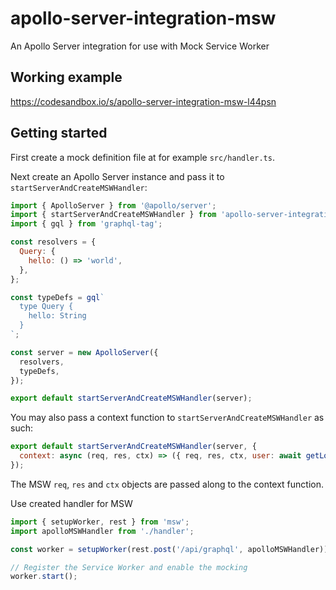 # apollo-server-integration-msw

An Apollo Server integration for use with Mock Service Worker

## Working example

https://codesandbox.io/s/apollo-server-integration-msw-l44psn

## Getting started

First create a mock definition file at for example `src/handler.ts`.

Next create an Apollo Server instance and pass it to `startServerAndCreateMSWHandler`:

```js
import { ApolloServer } from '@apollo/server';
import { startServerAndCreateMSWHandler } from 'apollo-server-integration-msw';
import { gql } from 'graphql-tag';

const resolvers = {
  Query: {
    hello: () => 'world',
  },
};

const typeDefs = gql`
  type Query {
    hello: String
  }
`;

const server = new ApolloServer({
  resolvers,
  typeDefs,
});

export default startServerAndCreateMSWHandler(server);
```

You may also pass a context function to `startServerAndCreateMSWHandler` as such:

```js
export default startServerAndCreateMSWHandler(server, {
  context: async (req, res, ctx) => ({ req, res, ctx, user: await getLoggedInUser(req) }),
});
```

The MSW `req`, `res` and `ctx` objects are passed along to the context function.

Use created handler for MSW

```js
import { setupWorker, rest } from 'msw';
import apolloMSWHandler from './handler';

const worker = setupWorker(rest.post('/api/graphql', apolloMSWHandler));

// Register the Service Worker and enable the mocking
worker.start();
```
